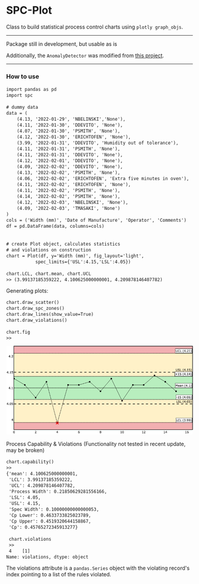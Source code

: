 # SPC-Plot
Class to build statistical process control charts using `plotly graph_objs`.

***

Package still in development, but usable as is

Additionally, the `AnomalyDetector` was modified from [this project](https://github.com/omerfarukozturk/AnomalyDetection).

***

### How to use

```
import pandas as pd
import spc

# dummy data
data = (
    (4.13, '2022-01-29', 'NBELINSKI','None'),
    (4.11, '2022-01-30', 'DDEVITO', 'None'),
    (4.07, '2022-01-30', 'PSMITH', 'None'),
    (4.12, '2022-01-30', 'ERICHTOFEN', 'None'),
    (3.99, '2022-01-31', 'DDEVITO', 'Humidity out of tolerance'),
    (4.11, '2022-01-31', 'PSMITH', 'None'),
    (4.11, '2022-01-31', 'DDEVITO', 'None'),
    (4.12, '2022-02-01', 'DDEVITO', 'None'),
    (4.09, '2022-02-02', 'DDEVITO', 'None'),
    (4.13, '2022-02-02', 'PSMITH', 'None'),
    (4.06, '2022-02-02', 'ERICHTOFEN', 'Extra five minutes in oven'),
    (4.11, '2022-02-02', 'ERICHTOFEN', 'None'),
    (4.11, '2022-02-02', 'PSMITH', 'None'),
    (4.14, '2022-02-02', 'PSMITH', 'None'),
    (4.12, '2022-02-03', 'NBELINSKI', 'None'),
    (4.09, '2022-02-03', 'TMASAKI', 'None')
)
cols = ('Width (mm)', 'Date of Manufacture', 'Operator', 'Comments')
df = pd.DataFrame(data, columns=cols)


# create Plot object, calculates statistics
# and violations on construction
chart = Plot(df, y='Width (mm)', fig_layout='light',
           spec_limits={'USL':4.15,'LSL':4.05})

chart.LCL, chart.mean, chart.UCL
>> (3.99137185359222, 4.100625000000001, 4.209878146407782)
```

Generating plots:

```
chart.draw_scatter()
chart.draw_spc_zones()
chart.draw_lines(show_value=True)
chart.draw_violations()

chart.fig
>>
```
![plot](readme_refs/basic_demo.png)

Process Capability & Violations (Functionality not tested in recent update, may be broken)
```
chart.capability()
>>
{'mean': 4.100625000000001,
 'LCL': 3.99137185359222,
 'UCL': 4.209878146407782,
 'Process Width': 0.21850629281556166,
 'LSL': 4.05,
 'USL': 4.15,
 'Spec Width': 0.10000000000000053,
 'Cp Lower': 0.4633733825023789,
 'Cp Upper': 0.4519320644158867,
 'Cp': 0.45765272345913277}
 
 chart.violations
 >>
 4    [1]
Name: violations, dtype: object
```
The violations attribute is a `pandas.Series` object with the violating record's
index pointing to a list of the rules violated.
